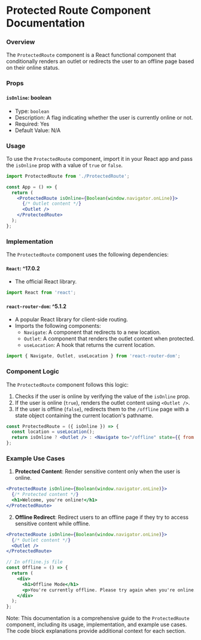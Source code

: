 **Protected Route Component Documentation**
==============================================

### Overview

The `ProtectedRoute` component is a React functional component that conditionally renders an outlet or redirects the user to an offline page based on their online status.

### Props

#### `isOnline`: boolean

* Type: `boolean`
* Description: A flag indicating whether the user is currently online or not.
* Required: Yes
* Default Value: N/A

### Usage

To use the `ProtectedRoute` component, import it in your React app and pass the `isOnline` prop with a value of `true` or `false`.

```jsx
import ProtectedRoute from './ProtectedRoute';

const App = () => {
  return (
    <ProtectedRoute isOnline={Boolean(window.navigator.onLine)}>
      {/* Outlet content */}
      <Outlet />
    </ProtectedRoute>
  );
};
```

### Implementation

The `ProtectedRoute` component uses the following dependencies:

#### `React`: ^17.0.2

* The official React library.

```jsx
import React from 'react';
```

#### `react-router-dom`: ^5.1.2

* A popular React library for client-side routing.
* Imports the following components:
	+ `Navigate`: A component that redirects to a new location.
	+ `Outlet`: A component that renders the outlet content when protected.
	+ `useLocation`: A hook that returns the current location.

```jsx
import { Navigate, Outlet, useLocation } from 'react-router-dom';
```

### Component Logic

The `ProtectedRoute` component follows this logic:

1. Checks if the user is online by verifying the value of the `isOnline` prop.
2. If the user is online (`true`), renders the outlet content using `<Outlet />`.
3. If the user is offline (`false`), redirects them to the `/offline` page with a state object containing the current location's pathname.

```jsx
const ProtectedRoute = ({ isOnline }) => {
  const location = useLocation();
  return isOnline ? <Outlet /> : <Navigate to="/offline" state={{ from: location.pathname }} />;
};
```

### Example Use Cases

1. **Protected Content**: Render sensitive content only when the user is online.
```jsx
<ProtectedRoute isOnline={Boolean(window.navigator.onLine)}>
  {/* Protected content */}
  <h1>Welcome, you're online!</h1>
</ProtectedRoute>
```
2. **Offline Redirect**: Redirect users to an offline page if they try to access sensitive content while offline.
```jsx
<ProtectedRoute isOnline={Boolean(window.navigator.onLine)}>
  {/* Outlet content */}
  <Outlet />
</ProtectedRoute>

// In offline.js file
const Offline = () => {
  return (
    <div>
      <h1>Offline Mode</h1>
      <p>You're currently offline. Please try again when you're online.</p>
    </div>
  );
};
```
Note: This documentation is a comprehensive guide to the `ProtectedRoute` component, including its usage, implementation, and example use cases. The code block explanations provide additional context for each section.